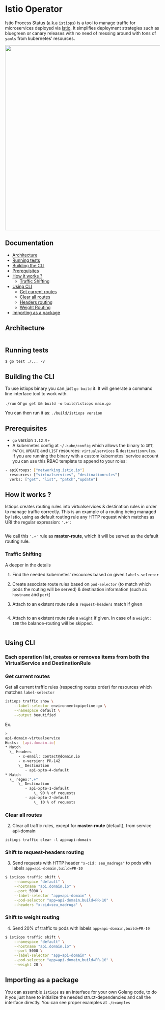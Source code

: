 # Istio Operator

Istio Process Status (a.k.a `istiops`) is a tool to manage traffic for microservices deployed via [Istio](https://istio.io/). It simplifies deployment strategies such as bluegreen or canary releases with no need of messing around with tons of `yamls` from kubernetes' resources.

<a href="https://asciinema.org/a/OHOd98DRgrBCAib8mUwWQptwh?autoplay=1"><img src="https://asciinema.org/a/OHOd98DRgrBCAib8mUwWQptwh.png" width="600"/></a>

## Documentation

* [Architecture](#architecure)
* [Running tests](#running-tests)
* [Building the CLI](#building-the-cli)
* [Prerequisites](#prerequisites)
* [How it works ?](#how-it-works-?)
    - [Traffic Shifting](#traffic-shifting)
* [Using CLI](#using-cli)
    - [Get current routes](#get-current-routes)
    - [Clear all routes](#clear-all-routes)
    - [Headers routing](#shift-to-request-headers-routing)
    - [Weight Routing](#shift-to-weight-routing)
* [Importing as a package](#importing-as-a-package)

## Architecture

<img src="https://github.com/pismo/istiops/blob/master/imgs/overview.png" alt="">

## Running tests

`$ go test ./... -v`

## Building the CLI

To use istiops binary you can just `go build` it. It will generate a command line interface tool to work with.

`./run` or `go get && build -o build/istiops main.go`

You can then run it as: `./build/istiops version`

## Prerequisites

- `go` version `1.12.9`+
- A kubernetes config at `~/.kube/config` which allows the binary to `GET`, `PATCH`, `UPDATE` and `LIST` resources: `virtualservices` & `destinationrules`.
 If you are running the binary with a custom kubernetes' service account you can use this RBAC template to append to your roles:

```sh
- apiGroups: ["networking.istio.io"]
  resources: ["virtualservices", "destinationrules"]
  verbs: ["get", "list", "patch","update"]
  ````

## How it works ?

Istiops creates routing rules into virtualservices & destination rules in order to manage traffic correctly. This is an example of a routing being managed by Istio, using as default routing rule any HTTP request which matches as URI the regular expression: `'.+'`:

<img src="https://github.com/pismo/istiops/blob/master/imgs/howitworks1.png" alt="">

We call this `'.+'` rule as **master-route**, which it will be served as the default routing rule.


### Traffic Shifting

A deeper in the details

1. Find the needed kubernetes' resources based on given `labels-selector`

2. Create associate route rules based on `pod-selector` (to match which pods the routing will be served) & destination information (such as `hostname` and `port`)

3. Attach to an existent route rule a `request-headers` match if given

<img src="https://github.com/pismo/istiops/blob/master/imgs/howitworks2.png" alt="">

4. Attach to an existent route rule a `weight` if given. In case of a `weight: 100` the balance-routing will be skipped.

<img src="https://github.com/pismo/istiops/blob/master/imgs/howitworks3.png" alt="">

## Using CLI

### Each operation list, creates or removes items from both the VirtualService and DestinationRule

### Get current routes

Get all current traffic rules (respecting routes order) for resources which matches `label-selector`

```bash
istiops traffic show \
    --label-selector environment=pipeline-go \
    --namespace default \
    --output beautified
```

Ex.

```bash
>
api-domain-virtualservice
Hosts:  [api.domain.io]
* Match
  \_ Headers
      - x-email: contact@domain.io
      - x-version: PR-142
      \_ Destination
         - api-xpto-4-default
* Match
  \_ regex:".+" 
      \_ Destination
         - api-xpto-1-default
             \_ 90 % of requests
         - api-xpto-2-default
             \_ 10 % of requests
```

### Clear all routes

2. Clear all traffic rules, except for **master-route** (default), from service api-domain

`istiops traffic clear -l app=api-domain`

### Shift to request-headers routing

3. Send requests with HTTP header `"x-cid: seu_madruga"` to pods with labels `app=api-domain,build=PR-10`

```bash
$ istiops traffic shift \
    --namespace "default" \
    --hostname "api.domain.io" \
    --port 5000 \
    --label-selector "app=api-domain" \
    --pod-selector "app=api-domain,build=PR-10" \
    --headers "x-cid=seu_madruga" \
```

### Shift to weight routing
4. Send 20% of traffic to pods with labels `app=api-domain,build=PR-10`

```bash
$ istiops traffic shift \
    --namespace "default" \
    --hostname "api.domain.io" \
    --port 5000 \
    --label-selector "app=api-domain" \
    --pod-selector "app=api-domain,build=PR-10" \
    --weight 20 \
```

## Importing as a package

You can assemble `istiops` as an interface for your own Golang code, to do it you just have to initialize the needed struct-dependencies and call the interface directly. You can see proper examples at `./examples`